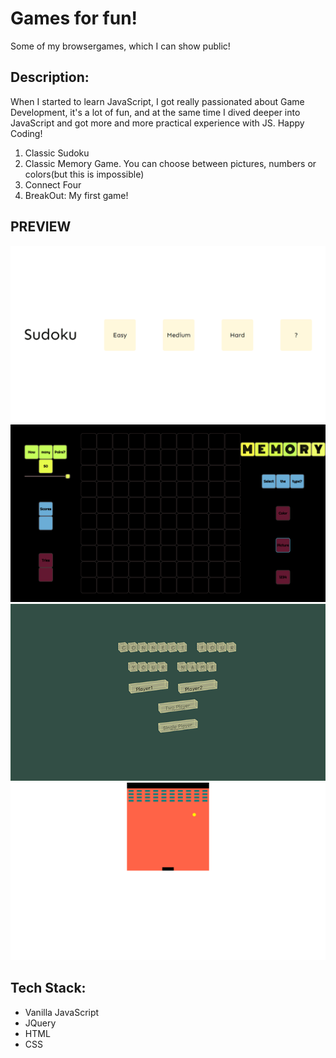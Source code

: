 # Games for fun!

Some of my browsergames, which I can show public!

## Description:
When I started to learn JavaScript, I got really passionated about Game Development,
it's a lot of fun, and at the same time I dived deeper into JavaScript and got
more and more practical experience with JS. Happy Coding!
1. Classic Sudoku
2. Classic Memory Game. You can choose between pictures, numbers or colors(but this is impossible)
3. Connect Four
4. BreakOut: My first game!

## PREVIEW
![](Sudoku.gif)
![](MemoryGame.gif)
![](ConnectFour.gif)
![](Breakout.gif)

## Tech Stack:
- Vanilla JavaScript
- JQuery
- HTML
- CSS